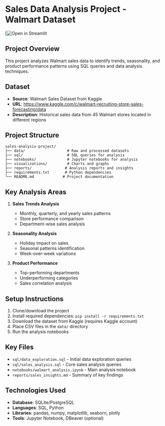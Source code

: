 # Sales Data Analysis Project - Walmart Dataset
[![Open in Streamlit](https://sales-analysis-project-esfpqfmbmpkcldbqpcnzmx.streamlit.app/)
## Project Overview
This project analyzes Walmart sales data to identify trends, seasonality, and product performance patterns using SQL queries and data analysis techniques.

## Dataset
- **Source**: Walmart Sales Dataset from Kaggle
- **URL**: https://www.kaggle.com/c/walmart-recruiting-store-sales-forecasting/data
- **Description**: Historical sales data from 45 Walmart stores located in different regions

## Project Structure
```
sales-analysis-project/
├── data/                   # Raw and processed datasets
├── sql/                    # SQL queries for analysis
├── notebooks/              # Jupyter notebooks for analysis
├── visualizations/         # Charts and graphs
├── reports/               # Analysis reports and insights
├── requirements.txt       # Python dependencies
└── README.md             # Project documentation
```

## Key Analysis Areas
1. **Sales Trends Analysis**
   - Monthly, quarterly, and yearly sales patterns
   - Store performance comparison
   - Department-wise sales analysis

2. **Seasonality Analysis**
   - Holiday impact on sales
   - Seasonal patterns identification
   - Week-over-week variations

3. **Product Performance**
   - Top-performing departments
   - Underperforming categories
   - Sales correlation analysis

## Setup Instructions
1. Clone/download the project
2. Install required dependencies: `pip install -r requirements.txt`
3. Download the dataset from Kaggle (requires Kaggle account)
4. Place CSV files in the `data/` directory
5. Run the analysis notebooks

## Key Files
- `sql/data_exploration.sql` - Initial data exploration queries
- `sql/sales_analysis.sql` - Core sales analysis queries
- `notebooks/walmart_analysis.ipynb` - Main analysis notebook
- `reports/sales_insights.md` - Summary of key findings

## Technologies Used
- **Database**: SQLite/PostgreSQL
- **Languages**: SQL, Python
- **Libraries**: pandas, numpy, matplotlib, seaborn, plotly
- **Tools**: Jupyter Notebook, DBeaver (optional)

